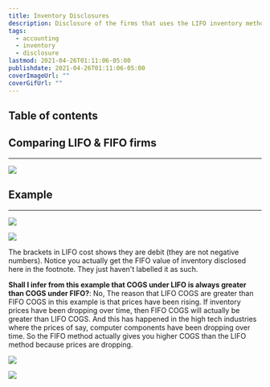 ```yaml
---
title: Inventory Disclosures
description: Disclosure of the firms that uses the LIFO inventory method, compare LIFO firm to FIFO firm.
tags:
  - accounting
  - inventory
  - disclosure
lastmod: 2021-04-26T01:11:06-05:00
publishdate: 2021-04-26T01:11:06-05:00
coverImageUrl: ""
coverGifUrl: ""
---
```


## Table of contents

## Comparing LIFO & FIFO firms

---

![](/contents/accounting/others/inventory-disclosures/img1.png)

## Example

---

![](/contents/accounting/others/inventory-disclosures/img2.png)

![](/contents/accounting/others/inventory-disclosures/img3.png)

The brackets in LIFO cost shows they are debit (they are not negative numbers). Notice you actually get the FIFO value of inventory disclosed here in the footnote. They just haven't labelled it as such.

**Shall I infer from this example that COGS under LIFO is always greater than COGS under FIFO?**: No, The reason that LIFO COGS are greater than FIFO COGS in this example is that prices have been rising. If inventory prices have been dropping over time, then FIFO COGS will actually be greater than LIFO COGS. And this has happened in the high tech industries where the prices of say, computer components have been dropping over time. So the FIFO method actually gives you higher COGS than the LIFO method because prices are dropping.

![](/contents/accounting/others/inventory-disclosures/img4.png)

![](/contents/accounting/others/inventory-disclosures/img5.png)
